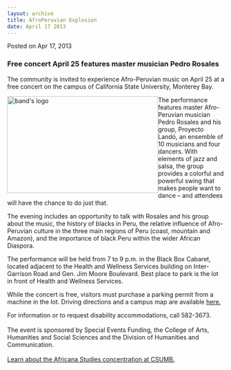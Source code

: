 ```yaml
---
layout: archive
title: AfroPeruvian Explosion
date: April 17 2013
---
```





<span class="date">Posted on Apr 17, 2013    </span>
<h3>Free concert April 25 features master musician Pedro
Rosales</h3>
<p>The community is invited to experience Afro-Peruvian music on
April 25 at a free concert on the campus of California State
University, Monterey Bay.</p>
<p><img alt="band&apos;s logo" src="http://news.csumb.edu/sites/default/files/65/attachments/news/images/proyecto_lando.jpg" style="float:left; width:350px; height:224px">The performance
features master Afro-Peruvian musician Pedro Rosales and his group,
Proyecto Land&#xF3;, an ensemble of 10 musicians and four dancers. With
elements of jazz and salsa, the group provides a colorful and
powerful swing that makes people want to dance &#x2013; and attendees will
have the chance to do just that.</img></p>
<p>The evening includes an opportunity to talk with Rosales and his
group about the music, the history of blacks in Peru, the relative
influence of Afro-Peruvian culture in the three main regions of
Peru (coast, mountain and Amazon), and the importance of black Peru
within the wider African Diaspora.</p>
<p>The performance will be held from 7 to 9 p.m. in the Black Box
Cabaret, located adjacent to the Health and Wellness Services
building on Inter-Garrison Road and Gen. Jim Moore Boulevard. Best
place to park is the lot in front of Health and Wellness
Services.</p>
<p>While the concert is free, visitors must purchase a parking
permit from a machine in the lot. Driving directions and a campus
map are available <a href="http://csumb.edu/map" rel="nofollow">here.</a></p>
<p>For information or to request disability accommodations, call
582-3673.<br>
<br>
The event is sponsored by Special Events Funding, the College of
Arts, Humanities and Social Sciences and the Division of Humanities
and Communication.<br>
<br>
<a href="http://hcom.csumb.edu/africana-studies" rel="nofollow">Learn about the Africana Studies concentration at
CSUMB.</a></br></br></br></br></p>





